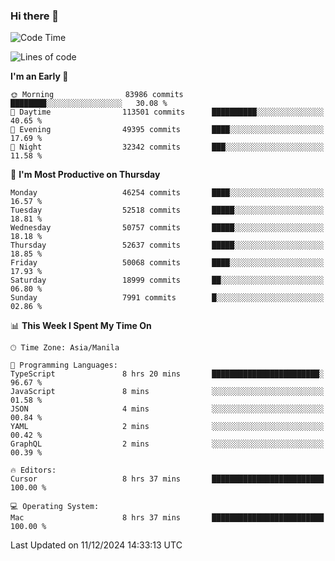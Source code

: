 ### Hi there 👋

<!--START_SECTION:waka-->
![Code Time](http://img.shields.io/badge/Code%20Time-5%2C738%20hrs%2054%20mins-blue)

![Lines of code](https://img.shields.io/badge/From%20Hello%20World%20I%27ve%20Written-112.1%20million%20lines%20of%20code-blue)

**I'm an Early 🐤** 

```text
🌞 Morning                83986 commits       ████████░░░░░░░░░░░░░░░░░   30.08 % 
🌆 Daytime                113501 commits      ██████████░░░░░░░░░░░░░░░   40.65 % 
🌃 Evening                49395 commits       ████░░░░░░░░░░░░░░░░░░░░░   17.69 % 
🌙 Night                  32342 commits       ███░░░░░░░░░░░░░░░░░░░░░░   11.58 % 
```
📅 **I'm Most Productive on Thursday** 

```text
Monday                   46254 commits       ████░░░░░░░░░░░░░░░░░░░░░   16.57 % 
Tuesday                  52518 commits       █████░░░░░░░░░░░░░░░░░░░░   18.81 % 
Wednesday                50757 commits       █████░░░░░░░░░░░░░░░░░░░░   18.18 % 
Thursday                 52637 commits       █████░░░░░░░░░░░░░░░░░░░░   18.85 % 
Friday                   50068 commits       ████░░░░░░░░░░░░░░░░░░░░░   17.93 % 
Saturday                 18999 commits       ██░░░░░░░░░░░░░░░░░░░░░░░   06.80 % 
Sunday                   7991 commits        █░░░░░░░░░░░░░░░░░░░░░░░░   02.86 % 
```


📊 **This Week I Spent My Time On** 

```text
🕑︎ Time Zone: Asia/Manila

💬 Programming Languages: 
TypeScript               8 hrs 20 mins       ████████████████████████░   96.67 % 
JavaScript               8 mins              ░░░░░░░░░░░░░░░░░░░░░░░░░   01.58 % 
JSON                     4 mins              ░░░░░░░░░░░░░░░░░░░░░░░░░   00.84 % 
YAML                     2 mins              ░░░░░░░░░░░░░░░░░░░░░░░░░   00.42 % 
GraphQL                  2 mins              ░░░░░░░░░░░░░░░░░░░░░░░░░   00.39 % 

🔥 Editors: 
Cursor                   8 hrs 37 mins       █████████████████████████   100.00 % 

💻 Operating System: 
Mac                      8 hrs 37 mins       █████████████████████████   100.00 % 
```


 Last Updated on 11/12/2024 14:33:13 UTC
<!--END_SECTION:waka-->


<!--
**rad182/rad182** is a ✨ _special_ ✨ repository because its `README.md` (this file) appears on your GitHub profile.

Here are some ideas to get you started:

- 🔭 I’m currently working on ...
- 🌱 I’m currently learning ...
- 👯 I’m looking to collaborate on ...
- 🤔 I’m looking for help with ...
- 💬 Ask me about ...
- 📫 How to reach me: ...
- 😄 Pronouns: ...
- ⚡ Fun fact: ...
-->
